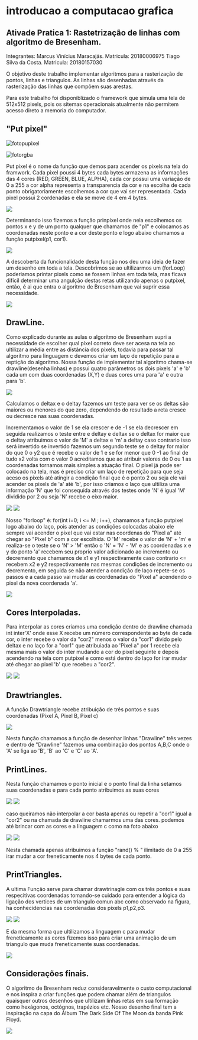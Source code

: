 # introducao a computacao grafica

## Ativade Pratica 1: Rastetrização de linhas com algoritmo de Bresenham.

Integrantes: Marcus Vinícius Maracajás. Matricula: 20180006975
             Tiago Silva da Costa.      Matricula: 20180157030
             
          
O objetivo deste trabalho implementar algoritmos para a rasterização de pontos, linhas e triangulos. As linhas são desenhadas através da rasterização das linhas que compõem suas arestas.

Para este trabalho foi disponiblizado o framework que simula uma tela de 512x512 pixels, pois os sitemas operacionais atualmente não permitem acesso direto a memoria do computador.

## "Put pixel"
![fotopupixel](https://github.com/samfisherholian/introducao-a-computacao-grafica/blob/master/icg/foto1.jpeg)

![fotorgba](https://github.com/samfisherholian/introducao-a-computacao-grafica/blob/master/icg/foto2.jpeg)

Put pixel é o nome da função que demos para acender os pixels na tela do framwork. Cada pixel poussi 4 bytes cada bytes armazena as informações das 4 cores (RED, GREEN, BLUE, ALPHA), cada cor possui uma variação de 0 a 255 a cor alpha representa a transparencia da cor e na escolha de cada ponto obrigatoriamente escolhemos a cor que vai ser representada. Cada pixel possui 2 cordenadas e ela se move de 4 em 4 bytes.

![](https://github.com/samfisherholian/introducao-a-computacao-grafica/blob/master/icg/foto3.jpeg)

Determinando isso fizemos a função prinpixel onde nela escolhemos os pontos x e y de um ponto qualquer que chamamos de "p1"  e colocamos as coordenadas neste ponto e a cor deste ponto e logo abaixo chamamos a função putpixel(p1, cor1).

![](https://github.com/samfisherholian/introducao-a-computacao-grafica/blob/master/icg/printpixel.jpeg)

A descoberta da funcionalidade desta função nos deu uma ideia de fazer um desenho em toda a tela. Descobrimos se ao ultilizarmos um (forLoop) poderiamos printar pixels como se fossem linhas em toda tela, mas ficava difícil determinar uma angulção destas retas utilizando apenas o putpixel, então, é ai que entra o algoritmo de Bresenham que vai suprir essa necessidade.

![](https://github.com/samfisherholian/introducao-a-computacao-grafica/blob/master/icg/pixel1.jpeg)

## DrawLine.
Como explicado durante as aulas o algoritmo de Bresenham supri a necessidade de escolher qual pixel correto deve ser acesa na tela ao ultilizar a média entre as distância dos pixels, todavia para passar tal algoritmo para linguagem c devemos criar um laço de repetição para a reptição do algoritmo. Nossa função de implementar tal algoritmo chama-se drawline(desenha linhas) e possui quatro parâmetros os dois pixels 'a' e 'b' cada um com duas coordenadas (X,Y) e duas cores uma para 'a' e outra para 'b'.

![](https://github.com/samfisherholian/introducao-a-computacao-grafica/blob/master/icg/drawline.jpeg)

Calculamos o deltax e o deltay fazemos um teste para ver se os deltas são maiores ou menores do que zero, dependendo do resultado a reta cresce ou decresce nas suas coordenadas.
  
  Incrementamos o valor de 1 se ela crescer e de -1 se ela decrescer em seguida realizamos o teste entre e deltay e deltax se o deltax for maior que o deltay atribuimos o valor de 'M' a deltax e 'm' a deltay caso contrario isso será invertido se invertido fazemos um segundo teste se o deltay for maior do que 0 o y2 que é recebe o valor de 1 e se for menor que 0 -1 ao final de tudo x2 volta com o valor 0 acreditamos que ao atribuir valores de 0 ou 1 as coordenadas tornamos mais simples a atuação final. O pixel já pode ser colocado na tela, mas é preciso criar um laço de repetição para que seja aceso os pixels até atingir a condição final que é o ponto 2 ou seja ele vai acender os pixels de 'a' até 'b', por isso criamos o laço que ultiliza uma informação 'N' que foi consequida através dos testes onde 'N' é igual 'M' dividido por 2  ou seja 'N' recebe o eixo maior. 
  
  ![](https://github.com/samfisherholian/introducao-a-computacao-grafica/blob/master/icg/deltax.jpeg) ![](https://github.com/samfisherholian/introducao-a-computacao-grafica/blob/master/icg/deltay.jpeg)

  Nosso "forloop" é: for(int i=0; i <= M ; i++), chamamos a função putpixel logo abaixo do laço, pois atender as condições colocadas abaixo ele sempre vai acender o pixel que vai estar nas coordenas do "Pixel a" até chegar ao "Pixel b" com a cor escolhida. O 'M' recebe o valor de 'N' + 'm' e realiza-se o teste se o 'N' > 'M' então o 'N' = 'N' - 'M' e as coordenadas x e y do ponto 'a' recebem seu proprio valor adicionado ao incremento ou decremento que chamamos de x1 e y1 respectivamente caso contrario <= recebem x2 e y2 respectivamente nas mesmas condições de incremento ou decremento, em seguida se não atender a condição de laço repete-se os passos e a cada passo vai mudar as coordenadas do "Pixel a" acendendo o pixel da nova coordenada 'a'.
  
  ![](https://github.com/samfisherholian/introducao-a-computacao-grafica/blob/master/icg/Mdeatribui%C3%A7%C3%A3o.jpeg)
  
## Cores Interpoladas.  

   Para interpolar as cores criamos uma condição dentro de drawline chamada int inter'X' onde esse X recebe um número correspondente ao byte de cada cor, o inter recebe o valor da "cor2" menos o valor da "cor1" divido pelo deltax e no laço for a "cor1" que atribuiada ao 'Pixel a" por 1 recebe ela mesma mais o valor do inter mudando a cor do pixel seguinte e depois acendendo na tela com putpixel e como está dentro do laço for irar mudar até chegar ao pixel 'b' que recebeu a "cor2".
   
   ![](https://github.com/samfisherholian/introducao-a-computacao-grafica/blob/master/icg/interpola%C3%A7oes.jpeg)  ![](https://github.com/samfisherholian/introducao-a-computacao-grafica/blob/master/icg/incrementos.jpeg)

## Drawtriangles.

A função Drawtriangle recebe atribuição de três pontos e suas coordenadas (Pixel A, Pixel B, Pixel c) 

![](https://github.com/samfisherholian/introducao-a-computacao-grafica/blob/master/icg/DrawTriangles.jpeg)

Nesta função chamamos a função de desenhar linhas "Drawline" três vezes e dentro de "Drawline" fazemos uma combinação dos pontos A,B,C onde o 'A' se liga ao 'B', 'B' ao 'C' e 'C' ao 'A'.

## PrintLines.

  Nesta função chamamos o ponto inicial e o ponto final da linha setamos suas coordenadas e para cada ponto atribuimos as suas cores
  
![](https://github.com/samfisherholian/introducao-a-computacao-grafica/blob/master/icg/PrintLines.jpeg) ![](https://github.com/samfisherholian/introducao-a-computacao-grafica/blob/master/icg/linhainterpolada.jpeg)
  
   caso queiramos não interpolar a cor basta apenas ou repetir a "cor1" igual a "cor2" ou na chamada de drawline chamarmos uma das cores. podemos até brincar com as cores e a linguagem c como na foto abaixo
   
   ![](https://github.com/samfisherholian/introducao-a-computacao-grafica/blob/master/icg/linhacorRAndomica.jpeg) ![](https://github.com/samfisherholian/introducao-a-computacao-grafica/blob/master/icg/linhaFRenetica.jpeg)

Nesta chamada apenas atribuimos a função "rand() % " ilimitado de 0 a 255 irar mudar a cor freneticamente nos 4 bytes de cada ponto.

 
## PrintTriangles.

A ultima Função serve para chamar drawtrinagle com os três pontos e suas respecitivas coordenadas tomando-se cuidado para entender a lógica da ligação dos vertices de um triangulo comun abc como observado na figura, ha conhecidencias nas coordenadas dos pixels p1,p2,p3.

![](https://github.com/samfisherholian/introducao-a-computacao-grafica/blob/master/icg/PrintTriangles.jpeg) ![](https://github.com/samfisherholian/introducao-a-computacao-grafica/blob/master/icg/printtriangles.jpeg)

E da mesma forma que ultilizamos a linguagem c para mudar freneticamente as cores fizemos isso para criar uma animação de um triangulo que muda freneticamente suas coordenadas.

![](https://github.com/samfisherholian/introducao-a-computacao-grafica/blob/master/icg/Triangulofrenetico.jpeg)

## Considerações finais.

O algoritmo de Bresenham reduz consideravelmente o custo computacional e nos inspira a criar funções que podem chamar além de triangulos quaisquer outros desenhos que ultilizam linhas retas em sua formação como hexágonos, octógnos, trapézios etc. Nosso desenho final tem a inspiração na capa do Álbum The Dark Side Of The Moon da banda Pink Floyd.

![](https://github.com/samfisherholian/introducao-a-computacao-grafica/blob/master/icg/rasteriza%C3%A7%C3%A3o%20de%20linhas.gif)
